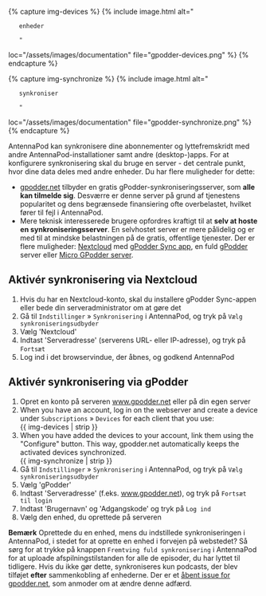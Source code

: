 {% capture img-devices %} {% include image.html alt="

       enheder

       "

loc="/assets/images/documentation" file="gpodder-devices.png" %} {% endcapture %}

{% capture img-synchronize %} {% include image.html alt="

       synkroniser

       "

loc="/assets/images/documentation" file="gpodder-synchronize.png" %} {% endcapture %}

AntennaPod kan synkronisere dine abonnementer og lyttefremskridt med andre AntennaPod-installationer samt andre (desktop-)apps. For at konfigurere synkronisering skal du bruge en server - det centrale punkt, hvor dine data deles med andre enheder. Du har flere muligheder for dette:

* [gpodder.net](https://gpodder.net/) tilbyder en gratis gPodder-synkroniseringsserver, som **alle kan tilmelde sig**. Desværre er denne server på grund af tjenestens popularitet og dens begrænsede finansiering ofte overbelastet, hvilket fører til fejl i AntennaPod.
* Mere teknisk interesserede brugere opfordres kraftigt til at **selv at hoste en synkroniseringsserver**. En selvhostet server er mere pålidelig og er med til at mindske belastningen på de gratis, offentlige tjenester. Der er flere muligheder: [Nextcloud](https://nextcloud.com/install/#instructions-server) med [gPodder Sync app](https://apps.nextcloud.com/apps/gpoddersync), en fuld [gPodder](https://gpoddernet.readthedocs.io/en/latest/dev/installation.html) server eller [Micro GPodder server](https://github.com/bohwaz/micro-gpodder-server).

## Aktivér synkronisering via Nextcloud

1. Hvis du har en Nextcloud-konto, skal du installere gPodder Sync-appen eller bede din serveradministrator om at gøre det
1. Gå til `Indstillinger` » `Synkronisering` i AntennaPod, og tryk på `Vælg synkroniseringsudbyder`
1. Vælg 'Nextcloud'
1. Indtast 'Serveradresse' (serverens URL- eller IP-adresse), og tryk på `Fortsæt`
1. Log ind i det browservindue, der åbnes, og godkend AntennaPod

## Aktivér synkronisering via gPodder

1. Opret en konto på serveren www.gpodder.net eller på din egen server
1. When you have an account, log in on the webserver and create a device under `Subscriptions` » `Devices` for each client that you use:<br />{{ img-devices | strip }}
1. When you have added the devices to your account, link them using the "Configure" button. This way, gpodder.net automatically keeps the activated devices synchronized.<br />{{ img-synchronize | strip }}
1. Gå til `Indstillinger` » `Synkronisering` i AntennaPod, og tryk på `Vælg synkroniseringsudbyder`
1. Vælg 'gPodder'
1. Indtast 'Serveradresse' (f.eks. www.gpodder.net), og tryk på `Fortsæt til login`
1. Indtast 'Brugernavn' og 'Adgangskode' og tryk på `Log ind`
1. Vælg den enhed, du oprettede på serveren

**Bemærk** Oprettede du en enhed, mens du indstillede synkroniseringen i AntennaPod, i stedet for at oprette en enhed i forvejen på webstedet? Så sørg for at trykke på knappen `Fremtving fuld synkronisering` i AntennaPod for at uploade afspilningstilstanden for alle de episoder, du har lyttet til tidligere. Hvis du ikke gør dette, synkroniseres kun podcasts, der blev tilføjet **efter** sammenkobling af enhederne. Der er et [åbent issue for gpodder.net](https://github.com/gpodder/mygpo/issues/388), som anmoder om at ændre denne adfærd.
